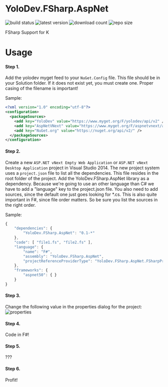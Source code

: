 YoloDev.FSharp.AspNet
=============
![build status](http://img.shields.io/appveyor/ci/Alxandr/yolodev-fsharp-aspnet.svg?style=flat)
![latest version](http://img.shields.io/myget/yolodev/v/YoloDev.FSharp.AspNet.svg?style=flat)
![download count](http://img.shields.io/myget/yolodev/dt/YoloDev.FSharp.AspNet.svg?style=flat)
![repo size](https://reposs.herokuapp.com/?path=YoloDev/YoloDev.FSharp.AspNet&style=flat)

FSharp Support for K

Usage
===
#### Step 1.
Add the yolodev myget feed to your `NuGet.Config` file. This file should be in your Solution folder. If it does not exist yet, you must create one. Proper casing of the filename is important! 

Sample:

```xml
<?xml version="1.0" encoding="utf-8"?>
<configuration>
  <packageSources>
    <add key="YoloDev" value="https://www.myget.org/F/yolodev/api/v2" />
    <add key="AspNetVNext" value="https://www.myget.org/F/aspnetvnext/api/v2" />
    <add key="NuGet.org" value="https://nuget.org/api/v2/" />
  </packageSources>
</configuration>
```

#### Step 2.
Create a new `ASP.NET vNext Empty Web Application` or `ASP.NET vNext Desktop Application` project in Visual Studio 2014. The new project system uses a `project.json` file to list all the dependencies. This file resides in the root folder of the project. Add the YoloDev.FSharp.AspNet library as a dependency. Because we're going to use an other language than C# we have to add a "language" key to the project.json file. You also need to add sources, since the default one just goes looking for *.cs. This is also quite important in F#, since file order matters. So be sure you list the sources in the right order. 

Sample:

```js
{
    "dependencies": {
        "YoloDev.FSharp.AspNet": "0.1-*"
    },
    "code": [ "file1.fs", "file2.fs" ],
    "language": {
        "name": "F#",
        "assembly": "YoloDev.FSharp.AspNet",
        "projectReferenceProviderType": "YoloDev.FSharp.AspNet.FSharpProjectReferenceProvider"
    },
    "frameworks": {
        "aspnet50": { }
    }
}
```

#### Step 3.
Change the following value in the properties dialog for the project:
![properties](http://i.imgur.com/F0Xgxhy.png)

#### Step 4.
Code in F#!

#### Step 5.
???

#### Step 6.
Profit!
